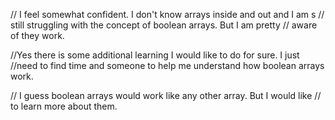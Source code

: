 // I feel somewhat confident. I don't know arrays inside and out and I am s
// still struggling with the concept of boolean arrays. But I am pretty
// aware of they work.

//Yes there is some additional learning I would like to do for sure. I just 
//need to find time and someone to help me understand how boolean arrays work.

// I guess boolean arrays would work like any other array. But I would like
// to learn more about them.